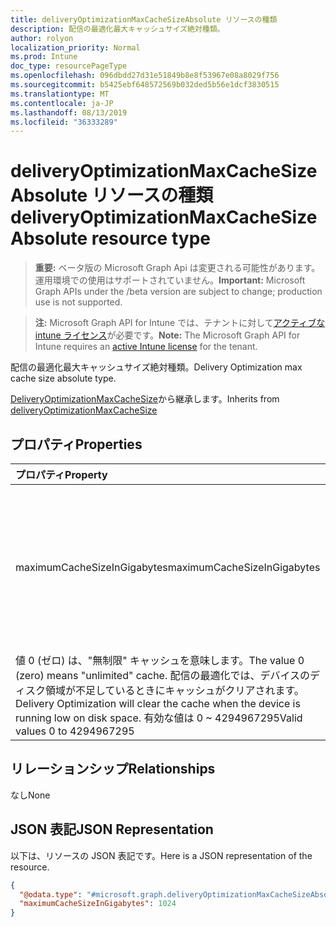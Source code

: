 ```yaml
---
title: deliveryOptimizationMaxCacheSizeAbsolute リソースの種類
description: 配信の最適化最大キャッシュサイズ絶対種類。
author: rolyon
localization_priority: Normal
ms.prod: Intune
doc_type: resourcePageType
ms.openlocfilehash: 096dbdd27d31e51849b8e8f53967e08a8029f756
ms.sourcegitcommit: b5425ebf648572569b032ded5b56e1dcf3830515
ms.translationtype: MT
ms.contentlocale: ja-JP
ms.lasthandoff: 08/13/2019
ms.locfileid: "36333289"
---
```

# <a name="deliveryoptimizationmaxcachesizeabsolute-resource-type"></a><span data-ttu-id="889ea-103">deliveryOptimizationMaxCacheSizeAbsolute リソースの種類</span><span class="sxs-lookup"><span data-stu-id="889ea-103">deliveryOptimizationMaxCacheSizeAbsolute resource type</span></span>

> <span data-ttu-id="889ea-104">**重要:** ベータ版の Microsoft Graph Api は変更される可能性があります。運用環境での使用はサポートされていません。</span><span class="sxs-lookup"><span data-stu-id="889ea-104">**Important:** Microsoft Graph APIs under the /beta version are subject to change; production use is not supported.</span></span>

> <span data-ttu-id="889ea-105">**注:** Microsoft Graph API for Intune では、テナントに対して[アクティブな intune ライセンス](https://go.microsoft.com/fwlink/?linkid=839381)が必要です。</span><span class="sxs-lookup"><span data-stu-id="889ea-105">**Note:** The Microsoft Graph API for Intune requires an [active Intune license](https://go.microsoft.com/fwlink/?linkid=839381) for the tenant.</span></span>

<span data-ttu-id="889ea-106">配信の最適化最大キャッシュサイズ絶対種類。</span><span class="sxs-lookup"><span data-stu-id="889ea-106">Delivery Optimization max cache size absolute type.</span></span>


<span data-ttu-id="889ea-107">[DeliveryOptimizationMaxCacheSize](../resources/intune-deviceconfig-deliveryoptimizationmaxcachesize.md)から継承します。</span><span class="sxs-lookup"><span data-stu-id="889ea-107">Inherits from [deliveryOptimizationMaxCacheSize](../resources/intune-deviceconfig-deliveryoptimizationmaxcachesize.md)</span></span>

## <a name="properties"></a><span data-ttu-id="889ea-108">プロパティ</span><span class="sxs-lookup"><span data-stu-id="889ea-108">Properties</span></span>
|<span data-ttu-id="889ea-109">プロパティ</span><span class="sxs-lookup"><span data-stu-id="889ea-109">Property</span></span>|<span data-ttu-id="889ea-110">型</span><span class="sxs-lookup"><span data-stu-id="889ea-110">Type</span></span>|<span data-ttu-id="889ea-111">説明</span><span class="sxs-lookup"><span data-stu-id="889ea-111">Description</span></span>|
|:---|:---|:---|
|<span data-ttu-id="889ea-112">maximumCacheSizeInGigabytes</span><span class="sxs-lookup"><span data-stu-id="889ea-112">maximumCacheSizeInGigabytes</span></span>|<span data-ttu-id="889ea-113">Int64</span><span class="sxs-lookup"><span data-stu-id="889ea-113">Int64</span></span>|<span data-ttu-id="889ea-114">配信最適化キャッシュの最大サイズを GB 単位で指定します。</span><span class="sxs-lookup"><span data-stu-id="889ea-114">Specifies the maximum size in GB of Delivery Optimization cache.</span></span> <span data-ttu-id="889ea-115">有効な値は 0 ~ 4294967295</span><span class="sxs-lookup"><span data-stu-id="889ea-115">Valid values 0 to 4294967295</span></span>
<span data-ttu-id="889ea-116">値 0 (ゼロ) は、"無制限" キャッシュを意味します。</span><span class="sxs-lookup"><span data-stu-id="889ea-116">The value 0 (zero) means "unlimited" cache.</span></span> <span data-ttu-id="889ea-117">配信の最適化では、デバイスのディスク領域が不足しているときにキャッシュがクリアされます。</span><span class="sxs-lookup"><span data-stu-id="889ea-117">Delivery Optimization will clear the cache when the device is running low on disk space.</span></span> <span data-ttu-id="889ea-118">有効な値は 0 ~ 4294967295</span><span class="sxs-lookup"><span data-stu-id="889ea-118">Valid values 0 to 4294967295</span></span>|

## <a name="relationships"></a><span data-ttu-id="889ea-119">リレーションシップ</span><span class="sxs-lookup"><span data-stu-id="889ea-119">Relationships</span></span>
<span data-ttu-id="889ea-120">なし</span><span class="sxs-lookup"><span data-stu-id="889ea-120">None</span></span>

## <a name="json-representation"></a><span data-ttu-id="889ea-121">JSON 表記</span><span class="sxs-lookup"><span data-stu-id="889ea-121">JSON Representation</span></span>
<span data-ttu-id="889ea-122">以下は、リソースの JSON 表記です。</span><span class="sxs-lookup"><span data-stu-id="889ea-122">Here is a JSON representation of the resource.</span></span>
<!-- {
  "blockType": "resource",
  "@odata.type": "microsoft.graph.deliveryOptimizationMaxCacheSizeAbsolute"
}
-->
``` json
{
  "@odata.type": "#microsoft.graph.deliveryOptimizationMaxCacheSizeAbsolute",
  "maximumCacheSizeInGigabytes": 1024
}
```



